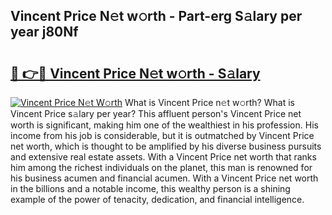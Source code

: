 ## Vincent Price N𝚎t w𝚘rth - Part-erg S𝚊lary per year j80Nf

# <h2><a href="http://gc4ep3.nevu.top/?p=Vincent+Price">🔗 👉🔴 Vincent Price N𝚎t w𝚘rth - S𝚊lary</a></h2>

[![Vincent Price N𝚎t W𝚘rth](https://i.imgur.com/Oavwk0R.jpeg)](http://gc4ep3.nevu.top/?p=Vincent+Price)
What is Vincent Price n𝚎t w𝚘rth? What is Vincent Price s𝚊lary per year?
This affluent person's Vincent Price net worth is significant, making him one of the wealthiest in his profession. His income from his job is considerable, but it is outmatched by Vincent Price net worth, which is thought to be amplified by his diverse business pursuits and extensive real estate assets. With a Vincent Price net worth that ranks him among the richest individuals on the planet, this man is renowned for his business acumen and financial acumen. With a Vincent Price net worth in the billions and a notable income, this wealthy person is a shining example of the power of tenacity, dedication, and financial intelligence.
